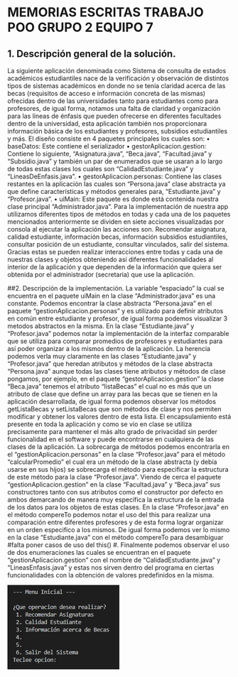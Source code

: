 # MEMORIAS ESCRITAS TRABAJO POO GRUPO 2 EQUIPO 7

## 1.	Descripción general de la solución.

La siguiente aplicación denominada como Sistema de consulta de estados académicos estudiantiles nace de la verificación y observación de distintos tipos de sistemas académicos en donde no se tenía claridad acerca de las becas (requisitos de acceso e información concreta de las mismas) ofrecidas dentro de las universidades tanto para estudiantes como para profesores, de igual forma, notamos una falta de claridad y organización para las líneas de énfasis que pueden ofrecerse en diferentes facultades dentro de la universidad, esta aplicación también nos proporcionara información básica de los estudiantes y profesores, subsidios estudiantiles y más. 
El diseño consiste en 4 paquetes principales los cuales son:
•	baseDatos: Este contiene el serializador 
•	gestorAplicacion.gestion: Contiene lo siguiente, “Asignatura.java”, “Beca.java”, “Facultad.java” y “Subsidio.java” y también un par de enumerados que se usaran a lo largo de todas estas clases los cuales son “CalidadEstudiante.java” y “LineasDeEnfasis.java”.
•	gestorAplicacion.personas: Contiene las clases restantes en la aplicación las cuales son “Persona.java” clase abstracta ya que define características y métodos generales para, “Estudiante.java” y “Profesor.java”.
•	uiMain: Este paquete es donde está contenida nuestra clase principal “Administrador.java”.
Para la implementación de nuestra app utilizamos diferentes tipos de métodos en todas y cada una de los paquetes mencionados anteriormente se dividen en siete acciones visualizadas por consola al ejecutar la aplicación las acciones son. Recomendar asignatura, calidad estudiante, información becas, información subsidios estudiantiles, consultar posición de un estudiante, consultar vinculados, salir del sistema. Gracias estas se pueden realizar interacciones entre todas y cada una de nuestras clases y objetos obteniendo así diferentes funcionalidades al interior de la aplicación y que dependen de la información que quiera ser obtenida por el administrador (secretaria) que use la aplicación.


##2.	Descripción de la implementación.
La variable “espaciado” la cual se encuentra en el paquete uiMain en la clase “Administrador.java” es una constante. Podemos encontrar la clase abstracta “Persona.java” en el paquete “gestionAplicacion.personas” y es utilizado para definir atributos en común entre estudiante y profesor, de igual forma podemos visualizar 3 metodos abstractos en la misma. En la clase “Estudiante.java” y “Profesor.java” podemos notar la implementación de la interfaz comparable que se utiliza para comparar promedios de profesores y estudiantes para así poder organizar a los mismos dentro de la aplicación. La herencia podemos verla muy claramente en las clases “Estudiante.java” y “Profesor.java” que heredan atributos y métodos de la clase abstracta “Persona.java” aunque todas las clases tiene atributos y métodos de clase pongamos, por ejemplo, en el paquete “gestorAplicacion.gestion” la clase “Beca.java” tenemos el atributo “listaBecas” el cual no es más que un atributo de clase que define un array para las becas que se tienen en la aplicación desarrollada, de igual forma podemos observar los métodos getListaBecas y setListaBecas que son métodos de clase y nos permiten modificar y obtener los valores dentro de esta lista. El encapsulamiento está presente en toda la aplicación y como se vio en clase se utiliza precisamente para mantener el más alto grado de privacidad sin perder funcionalidad en el software y puede encontrarse en cualquiera de las clases de la aplicación. La sobrecarga de métodos podemos encontrarla en el “gestionAplicacion.personas” en la clase “Profesor.java” para el método “calcularPromedio” el cual era un método de la clase abstracta (y debía usarse en sus hijos) se sobrecarga el método para especificar la estructura de este método para la clase “Profesor.java”. Viendo de cerca el paquete “gestionAplicacion.gestion” en la clase “Facultad.java” y “Beca.java” sus constructores tanto con sus atributos como el constructor por defecto en ambos demarcando de manera muy específica la estructura de la entrada de los datos para los objetos de estas clases. En la clase “Profesor.java” en el método compereTo podemos notar el uso del this para realizar una comparación entre diferentes profesores y de esta forma lograr organizar en un orden especifico a los mismos. De igual forma podemos ver lo mismo en la clase “Estudiante.java” con el método compereTo para desambiguar #falta poner casos de uso del this() #. Finalmente podemos observar el uso de dos enumeraciones las cuales se encuentran en el paquete “gestionAplicacion.gestion” con el nombre de “CalidadEstudiante.java” y “LineasEnfasis.java” y estas nos sirven dentro del programa en ciertas funcionalidades con la obtención de valores predefinidos en la misma.



![Menu de la aplicacion](https://github.com/POO2022-02-UNALMED/practica-g2-equipo7/blob/master/lib/app.PNG)
